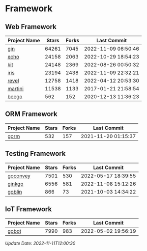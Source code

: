 # Framework

## Web Framework
| Project Name | Stars | Forks | Last Commit |
| ------------ | ----- | ----- | ----------- |
| [gin](https://github.com/gin-gonic/gin) | 64261 | 7045 | 2022-11-09 06:50:46 |
| [echo](https://github.com/labstack/echo) | 24158 | 2063 | 2022-10-29 18:54:23 |
| [kit](https://github.com/go-kit/kit) | 24148 | 2369 | 2022-08-26 00:50:32 |
| [iris](https://github.com/kataras/iris) | 23194 | 2438 | 2022-11-09 22:32:21 |
| [revel](https://github.com/revel/revel) | 12758 | 1418 | 2022-04-12 20:53:30 |
| [martini](https://github.com/go-martini/martini) | 11538 | 1133 | 2017-01-21 21:58:54 |
| [beego](https://github.com/astaxie/beego) | 562 | 152 | 2020-12-13 11:36:23 |

## ORM Framework
| Project Name | Stars | Forks | Last Commit |
| ------------ | ----- | ----- | ----------- |
| [gorm](https://github.com/jinzhu/gorm) | 532 | 157 | 2021-11-20 01:15:37 |

## Testing Framework
| Project Name | Stars | Forks | Last Commit |
| ------------ | ----- | ----- | ----------- |
| [goconvey](https://github.com/smartystreets/goconvey) | 7501 | 530 | 2022-05-17 18:39:55 |
| [ginkgo](https://github.com/onsi/ginkgo) | 6556 | 581 | 2022-11-08 15:12:26 |
| [goblin](https://github.com/franela/goblin) | 866 | 73 | 2021-10-03 14:34:22 |

## IoT Framework
| Project Name | Stars | Forks | Last Commit |
| ------------ | ----- | ----- | ----------- |
| [gobot](https://github.com/hybridgroup/gobot) | 7990 | 983 | 2022-05-02 19:56:19 |

*Update Date: 2022-11-11T12:00:30*